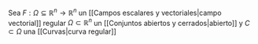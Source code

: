 
Sea $F:\Omega\subseteq\mathbb{R}^n\to\mathbb{R}^n$ un [[Campos escalares y vectoriales|campo vectorial]] regular $\Omega\subset\mathbb{R}^n$ un [[Conjuntos abiertos y cerrados|abierto]] y $C\subset\Omega$ una [[Curvas|curva regular]] 